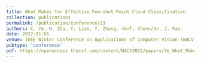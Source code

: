 ```yaml
---
title: What Makes for Effective Few-shot Point Cloud Classification
collection: publications
permalink: /publication/conference/23
authors: C. Ye, H. Zhu, Y. Liao, Y. Zhang, <b>T. Chen</b>, J. Fan.
date: 2022-01-01
venue: IEEE Winter Conference on Applications of Computer Vision (WACV)
pubtype: 'conference'
pdf: https://openaccess.thecvf.com/content/WACV2022/papers/Ye_What_Makes_for_Effective_Few-Shot_Point_Cloud_Classification_WACV_2022_paper.html
---
```


<!-- paperurl: 'http://academicpages.github.io/files/paper1.pdf'
citation: 'Your Name, You. (2009). &quot;Paper Title Number 1.&quot; <i>Journal 1</i>. 1(1).' -->
<!-- [Download paper here](http://academicpages.github.io/files/paper1.pdf) -->
